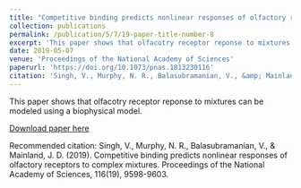 ```yaml
---
title: "Competitive binding predicts nonlinear responses of olfactory receptors to complex mixtures"
collection: publications
permalink: /publication/5/7/19-paper-title-number-8
excerpt: 'This paper shows that olfacotry receptor reponse to mixtures can be modeled using a biophysical model.'
date: 2019-05-07
venue: 'Proceedings of the National Academy of Sciences'
paperurl: 'https://doi.org/10.1073/pnas.1813230116'
citation: 'Singh, V., Murphy, N. R., Balasubramanian, V., &amp; Mainland, J. D. (2019). Competitive binding predicts nonlinear responses of olfactory receptors to complex mixtures. Proceedings of the National Academy of Sciences, 116(19), 9598-9603.'
---
```

This paper shows that olfacotry receptor reponse to mixtures can be modeled using a biophysical model.

[Download paper here](https://vijaysinghncat.github.io/files/paper8.pdf)

Recommended citation: Singh, V., Murphy, N. R., Balasubramanian, V., & Mainland, J. D. (2019). Competitive binding predicts nonlinear responses of olfactory receptors to complex mixtures. Proceedings of the National Academy of Sciences, 116(19), 9598-9603.
